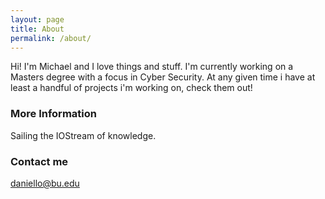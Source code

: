 ```yaml
---
layout: page
title: About
permalink: /about/
---
```


Hi! I'm Michael and I love things and stuff. I'm currently working on a Masters degree with a focus in Cyber Security.
At any given time i have at least a handful of projects i'm working on, check them out!

### More Information

Sailing the IOStream of knowledge.

### Contact me

[daniello@bu.edu](mailto:daniello@bu.edu)
